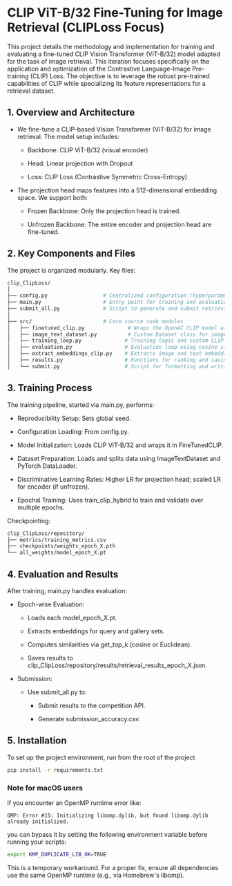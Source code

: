 # CLIP ViT-B/32 Fine-Tuning for Image Retrieval (CLIPLoss Focus)

This project details the methodology and implementation for training and evaluating a fine-tuned CLIP Vision Transformer (ViT-B/32) model adapted for the task of image retrieval. This iteration focuses specifically on the application and optimization of the Contrastive Language-Image Pre-training (CLIP) Loss. The objective is to leverage the robust pre-trained capabilities of CLIP while specializing its feature representations for a retrieval dataset.
## 1. Overview and Architecture

* We fine-tune a CLIP-based Vision Transformer (ViT-B/32) for image retrieval. The model setup includes:

    * Backbone: CLIP ViT-B/32 (visual encoder)

    * Head: Linear projection with Dropout

    * Loss: CLIP Loss (Contrastive Symmetric Cross-Entropy)

* The projection head maps features into a 512-dimensional embedding space. We support both:

    * Frozen Backbone: Only the projection head is trained.

    * Unfrozen Backbone: The entire encoder and projection head are fine-tuned.

## 2. Key Components and Files

The project is organized modularly. Key files:

```graphql
clip_ClipLoss/
│
├── config.py                  # Centralized configuration (hyperparameters, paths, settings)
├── main.py                    # Entry point for training and evaluation pipeline
├── submit_all.py              # Script to generate and submit retrieval results for all models
│
├── src/                       # Core source code modules
│   ├── finetuned_clip.py              # Wraps the OpenAI CLIP model with a trainable projection head
│   ├── image_text_dataset.py          # Custom Dataset class for image-text pairs
│   ├── training_loop.py              # Training logic and custom CLIP-based loss function
│   ├── evaluation.py                 # Evaluation loop using cosine similarity and FAISS
│   ├── extract_embeddings_clip.py    # Extracts image and text embeddings from CLIP
│   ├── results.py                    # Functions for ranking and saving retrieval results
│   └── submit.py                     # Script for formatting and writing submission files
```


## 3. Training Process

The training pipeline, started via main.py, performs:

- Reproducibility Setup: Sets global seed.

- Configuration Loading: From config.py.

- Model Initialization: Loads CLIP ViT-B/32 and wraps it in FineTunedCLIP.

- Dataset Preparation: Loads and splits data using ImageTextDataset and PyTorch DataLoader.

- Discriminative Learning Rates: Higher LR for projection head; scaled LR for encoder (if unfrozen).

- Epochal Training: Uses train_clip_hybrid to train and validate over multiple epochs.

Checkpointing:

```graphql
clip_ClipLoss/repository/
├── metrics/training_metrics.csv
├── checkpoints/weights_epoch_X.pth
└── all_weights/model_epoch_X.pt
```

## 4. Evaluation and Results

After training, main.py handles evaluation:

* Epoch-wise Evaluation:

    * Loads each model_epoch_X.pt.

    * Extracts embeddings for query and gallery sets.

    * Computes similarities via get_top_k (cosine or Euclidean).

    * Saves results to clip_ClipLoss/repository/results/retrieval_results_epoch_X.json.

* Submission:

    * Use submit_all.py to:

        - Submit results to the competition API.

        - Generate submission_accuracy.csv.

## 5. Installation

To set up the project environment, run from the root of the project

```bash
pip install -r requirements.txt
```

### Note for macOS users

If you encounter an OpenMP runtime error like:

```vbnet
OMP: Error #15: Initializing libomp.dylib, but found libomp.dylib already initialized.
```

you can bypass it by setting the following environment variable before running your scripts:

```bash
export KMP_DUPLICATE_LIB_OK=TRUE
```

This is a temporary workaround. For a proper fix, ensure all dependencies use the same OpenMP runtime (e.g., via Homebrew's libomp).


